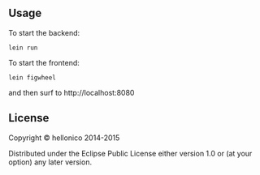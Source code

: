 ## Usage

To start the backend:

```
lein run
```

To start the frontend:

```
lein figwheel
```

and then surf to http://localhost:8080

## License

Copyright © hellonico 2014-2015

Distributed under the Eclipse Public License either version 1.0 or (at
your option) any later version.
